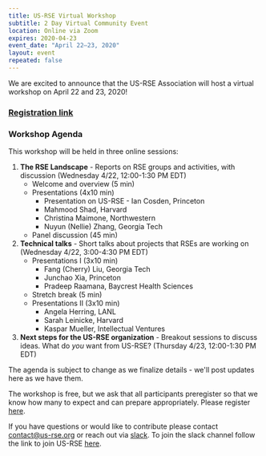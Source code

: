 ```yaml
---
title: US-RSE Virtual Workshop
subtitle: 2 Day Virtual Community Event 
location: Online via Zoom
expires: 2020-04-23
event_date: "April 22–23, 2020"
layout: event
repeated: false
---
```


We are excited to announce that the US-RSE Association will host a virtual workshop on April 22 and 23, 2020!  

### [Registration link](https://forms.gle/RNDK5DiHtpikjAVS7)

### Workshop Agenda

This workshop will be held in three online sessions:

1. **The RSE Landscape** - Reports on RSE groups and activities, with discussion (Wednesday 4/22, 12:00-1:30 PM EDT)
    - Welcome and overview (5 min)
    - Presentations (4x10 min)
        - Presentation on US-RSE - Ian Cosden, Princeton
        - Mahmood Shad, Harvard
        - Christina Maimone, Northwestern
        - Nuyun (Nellie) Zhang, Georgia Tech
    - Panel discussion (45 min)
1. **Technical talks** - Short talks about projects that RSEs are working on (Wednesday 4/22, 3:00-4:30 PM EDT)
    - Presentations I (3x10 min)
        - Fang (Cherry) Liu, Georgia Tech
        - Junchao Xia, Princeton
        - Pradeep Raamana, Baycrest Health Sciences
    - Stretch break (5 min)
    - Presentations II (3x10 min)
        - Angela Herring, LANL
        - Sarah Leinicke, Harvard
        - Kaspar Mueller, Intellectual Ventures
1. **Next steps for the US-RSE organization** - Breakout sessions to discuss ideas. What do *you* want from US-RSE? (Thursday 4/23, 12:00-1:30 PM EDT)

The agenda is subject to change as we finalize details - we'll post updates here as we have them.

The workshop is free, but we ask that all participants preregister so that we know how many to expect and can prepare appropriately. Please register [here](https://forms.gle/RNDK5DiHtpikjAVS7).


If you have questions or would like to contribute please contact contact@us-rse.org or reach out via [slack](https://usrse.slack.com/).
To join the slack channel follow the link to join US-RSE [here](https://us-rse.org/join/). 

